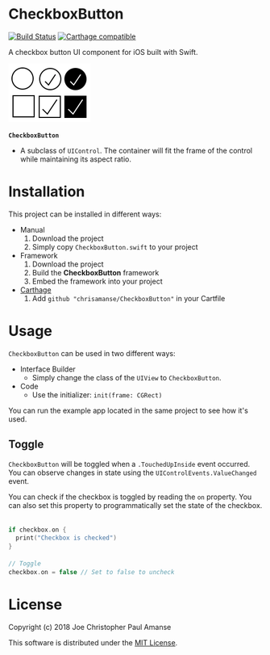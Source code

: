 # CheckboxButton
[![Build Status](https://travis-ci.org/chrisamanse/CheckboxButton.svg)](https://travis-ci.org/chrisamanse/CheckboxButton)
[![Carthage compatible](https://img.shields.io/badge/Carthage-compatible-4BC51D.svg?style=flat)](https://github.com/Carthage/Carthage)

A checkbox button UI component for iOS built with Swift.

![CheckboxButton image](./Images/CheckboxButton.png)

**`CheckboxButton`**
  - A subclass of `UIControl`. The container will fit the frame of the control while maintaining its aspect ratio.

# Installation

This project can be installed in different ways:
  - Manual
    1. Download the project
    2. Simply copy `CheckboxButton.swift` to your project
  - Framework
    1. Download the project
    2. Build the **CheckboxButton** framework
    3. Embed the framework into your project
  - [Carthage](https://github.com/carthage/carthage)
    1. Add `github "chrisamanse/CheckboxButton"` in your Cartfile

# Usage

`CheckboxButton` can be used in two different ways:
  - Interface Builder
    - Simply change the class of the `UIView` to `CheckboxButton`.
  - Code
    - Use the initializer: `init(frame: CGRect)`

You can run the example app located in the same project to see how it's used.

## Toggle

`CheckboxButton` will be toggled when a `.TouchedUpInside` event occurred. You can observe changes in state using the `UIControlEvents.ValueChanged` event.

You can check if the checkbox is toggled by reading the `on` property. You can also set this property to programmatically set the state of the checkbox.

```swift

if checkbox.on {
  print("Checkbox is checked")
}

// Toggle
checkbox.on = false // Set to false to uncheck

```

# License

Copyright (c) 2018 Joe Christopher Paul Amanse

This software is distributed under the [MIT License](./LICENSE).
